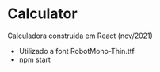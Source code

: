 # Calculator
Calculadora construida em React (nov/2021)

* Utilizado a font RobotMono-Thin.ttf
* npm start
